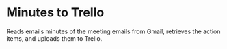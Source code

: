 # Minutes to Trello
Reads emails minutes of the meeting emails from Gmail, retrieves the action items, and uploads them to Trello.
